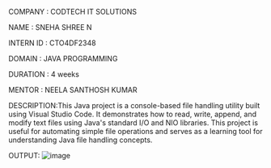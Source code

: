 COMPANY : CODTECH IT SOLUTIONS

NAME : SNEHA SHREE N

INTERN ID : CTO4DF2348

DOMAIN : JAVA PROGRAMMING

DURATION : 4 weeks

MENTOR : NEELA SANTHOSH KUMAR

DESCRIPTION:This Java project is a console-based file handling utility built using Visual Studio Code. It demonstrates how to read, write, append, and modify text files using Java's standard I/O and NIO libraries. This project is useful for automating simple file operations and serves as a learning tool for understanding Java file handling concepts.

OUTPUT:
![image](https://github.com/user-attachments/assets/0fb840e4-dab7-456c-b106-14fe7aa1c762)


